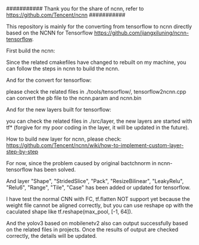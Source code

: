 ###########
Thank you for the share of ncnn, refer to https://github.com/Tencent/ncnn
###########

This repository is mainly for the converting from tensorflow to ncnn directly based on the NCNN for Tensorflow https://github.com/jiangxiluning/ncnn-tensorflow.

First build the ncnn:

Since the related cmakefiles have changed to rebuilt on my machine, you can follow the steps in ncnn to build the ncnn.

And for the convert for tensorflow:

please check the related files in ./tools/tensorflow/, tensorflow2ncnn.cpp can convert the pb file to the ncnn.param and ncnn.bin

And for the new layers built for tensorflow:

you can check the related files in ./src/layer, the new layers are started with tf* (forgive for my poor coding in the layer, it will be updated in the future).

How to build new layer for ncnn, please check:
https://github.com/Tencent/ncnn/wiki/how-to-implement-custom-layer-step-by-step


For now, since the problem caused by original bactchnorm in ncnn-tensorflow has been solved. 

And layer "Shape", "StridedSlice", "Pack", "ResizeBilinear", "LeakyRelu", "Relu6", "Range", "Tile", "Case" has been added or updated for tensorflow. 

I have test the normal CNN with FC,  tf.flatten NOT support yet because the weight file cannot be aligned correctly, but you can use reshape op with the caculated shape like tf.reshape(max_pool, [-1, 64]).

And the yolov3 based on mobilenetv2 also can output successfully based on the related files in projects. Once the results of output are checked correctly, the details will be updated.
